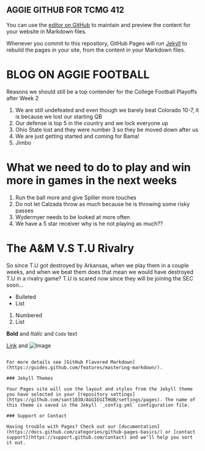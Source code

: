 ## AGGIE GITHUB FOR TCMG 412


You can use the [editor on GitHub](https://github.com/sant1030/AGGIEGITHUB/edit/gh-pages/index.md) to maintain and preview the content for your website in Markdown files.

Whenever you commit to this repository, GitHub Pages will run [Jekyll](https://jekyllrb.com/) to rebuild the pages in your site, from the content in your Markdown files.






# BLOG ON AGGIE FOOTBALL
Reasons we should still be a top contender for the College Football Playoffs after Week 2
1. We are still undefeated and even though we barely beat Colorado 10-7, it is because we lost our starting QB
2. Our defense is top 5 in the country and we lock everyone up
3. Ohio State lost and they were number 3 so they be moved down after us
4. We are just getting started and coming for Bama!
5. Jimbo

# What we need to do to play and win more in games in the next weeks
1. Run the ball more and give Spiller more touches
2. Do not let Calzada throw as much because he is throwing some risky passes
3. Wydermyer needs to be looked at more often
4. We have a 5 star receiver why is he not playing as much??

# The A&M V.S T.U Rivalry
So since T.U got destroyed by Arkansas, when we play them in a couple weeks, and when we beat them does that mean we would have destroyed T.U in a rivalry game? T.U is scared now since they will be joining the SEC soon...



- Bulleted
- List

1. Numbered
2. List

**Bold** and _Italic_ and `Code` text

[Link](url) and ![Image](src)
```

For more details see [GitHub Flavored Markdown](https://guides.github.com/features/mastering-markdown/).

### Jekyll Themes

Your Pages site will use the layout and styles from the Jekyll theme you have selected in your [repository settings](https://github.com/sant1030/AGGIEGITHUB/settings/pages). The name of this theme is saved in the Jekyll `_config.yml` configuration file.

### Support or Contact

Having trouble with Pages? Check out our [documentation](https://docs.github.com/categories/github-pages-basics/) or [contact support](https://support.github.com/contact) and we’ll help you sort it out.
